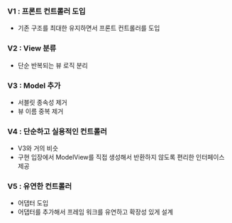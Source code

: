 ### V1 : 프론트 컨트롤러 도입

- 기존 구조를 최대한 유지하면서 프론트 컨트롤러를 도입

### V2 : View 분류

- 단순 반복되는 뷰 로직 분리

### V3 : Model 추가

- 서블릿 종속성 제거
- 뷰 이름 중복 제거

### V4 : 단순하고 실용적인 컨트롤러

- V3와 거의 비슷
- 구현 입장에서 ModelView를 직접 생성해서 반환하지 않도록 편리한 인터페이스 제공

### V5 : 유연한 컨트롤러

- 어댑터 도입
- 어댑터를 추가해서 프레임 워크를 유연하고 확장성 있게 설계